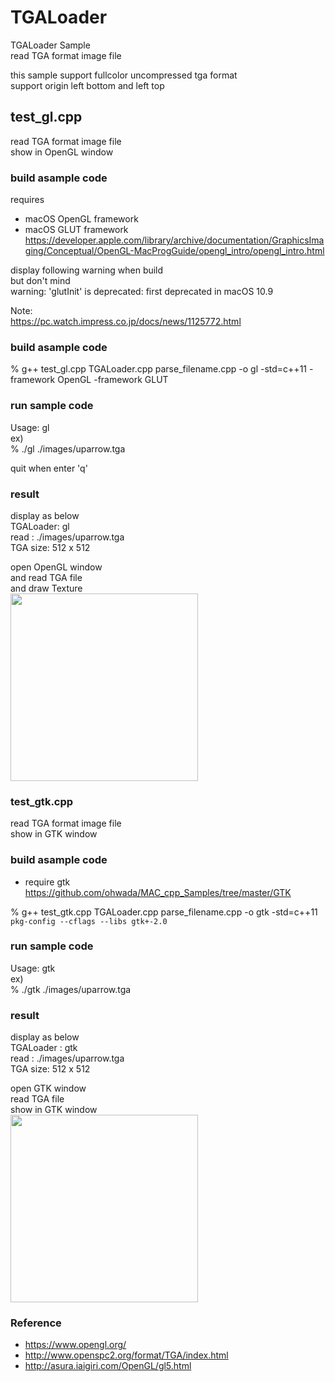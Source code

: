 TGALoader
===============

TGALoader Sample <br/>
read TGA format image file <br/>

this sample support fullcolor  uncompressed tga format <br/>
support origin left bottom and left top <br/>


## test_gl.cpp 
read TGA format image file <br/>
show in OpenGL window <br/>

### build asample code 
requires  <br/>
- macOS  OpenGL framework <br/>
- macOS  GLUT framework <br/>
https://developer.apple.com/library/archive/documentation/GraphicsImaging/Conceptual/OpenGL-MacProgGuide/opengl_intro/opengl_intro.html <br/>

display following warning when build <br/>
but don't mind <br/>
warning: 'glutInit' is deprecated: first deprecated in macOS 10.9

Note: <br/>
https://pc.watch.impress.co.jp/docs/news/1125772.html

### build asample code 
% g++  test_gl.cpp  TGALoader.cpp parse_filename.cpp  -o gl -std=c++11  -framework OpenGL  -framework GLUT

### run sample code
Usage: gl <inputImageFile> <br/> 
ex)   <br/>
% ./gl ./images/uparrow.tga <br/>

quit when enter 'q' <br/>

### result 
display as below <br/>
TGALoader: gl <br/>
read : ./images/uparrow.tga <br/>
TGA size: 512 x 512 <br/>


open OpenGL window <br/>
and read TGA file  <br/>
and draw  Texture <br/>
<image src="https://raw.githubusercontent.com/ohwada/MAC_cpp_Samples/master/TGALoader/result/screenshot_gl_uparrow.png" width="300" /><br/>


### test_gtk.cpp 
read TGA format image file <br/>
show in GTK window <br/>

### build asample code 
- require gtk <br/>
https://github.com/ohwada/MAC_cpp_Samples/tree/master/GTK

% g++ test_gtk.cpp TGALoader.cpp  parse_filename.cpp -o gtk -std=c++11  `pkg-config --cflags --libs gtk+-2.0`

### run sample code
Usage: gtk <inputImageFile> <br/> 
ex)   <br/>
% ./gtk ./images/uparrow.tga <br/>

### result 
display as below <br/>
TGALoader : gtk <br/>
read : ./images/uparrow.tga <br/>
TGA size: 512 x 512 <br/>


open GTK window <br/>
read TGA file  <br/>
show in GTK window <br/>
<image src="https://raw.githubusercontent.com/ohwada/MAC_cpp_Samples/master/TGALoader/result/screenshot_gtk_uparrow.png" width="300" /><br/>


### Reference <br/>
- https://www.opengl.org/
- http://www.openspc2.org/format/TGA/index.html
- http://asura.iaigiri.com/OpenGL/gl5.html

